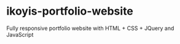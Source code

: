 # ikoyis-portfolio-website
Fully responsive portfolio website with HTML + CSS + JQuery and JavaScript
